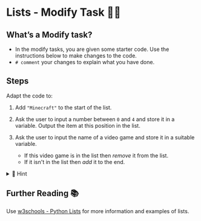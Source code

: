 # Lists - Modify Task 👨‍💻

## What’s a **Modify** task?

- In the modify tasks, you are given some starter code.
Use the instructions below to make changes to the code.
- ``# comment`` your changes to explain what you have done.

## Steps
Adapt the code to:

1. Add ``"Minecraft"`` to the start of the list.

2. Ask the user to input a number between `0` and `4` and store it in a variable.  Output the item at this position in the list.

3. Ask the user to input the name of a video game and store it in a suitable variable.
   - If this video game is in the list then *remove* it from the list.
   - If it isn't in the list then *add* it to the end.

<details>
  <summary> 👀 Hint</summary>
  
  ````py
  videoGames.insert(itemIndex, newData)
  
  videoGames.remove(specific_Item)

  videoGames.pop(itemIndex)
  
  videoGames.append(newData)

  ````
</details>
 
## Further Reading 📚
  Use [w3schools - Python Lists](https://www.w3schools.com/python/python_lists.asp) for more information and examples of lists.



  